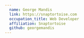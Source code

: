 ```yaml
---
  name: George Mandis
  link: https://snaptortoise.com
  occupation_title: Web Developer
  affiliation: Snaptortoise
  github: georgemandis
---
```

